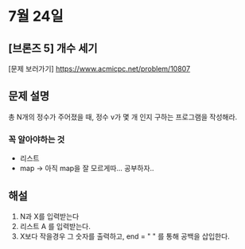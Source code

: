 # 7월 24일

## [브론즈 5] 개수 세기

[문제 보러가기] https://www.acmicpc.net/problem/10807

## 문제 설명

총 N개의 정수가 주어졌을 때, 정수 v가 몇 개 인지 구하는 프로그램을 작성해라.

### 꼭 알아야하는 것

-   리스트
-   map -> 아직 map을 잘 모르게따... 공부하자..

## 해설

1. N과 X를 입력받는다
2. 리스트 A 를 입력받는다.
3. X보다 작을경우 그 숫자를 출력하고, end = " " 를 통해 공백을 삽입한다.
